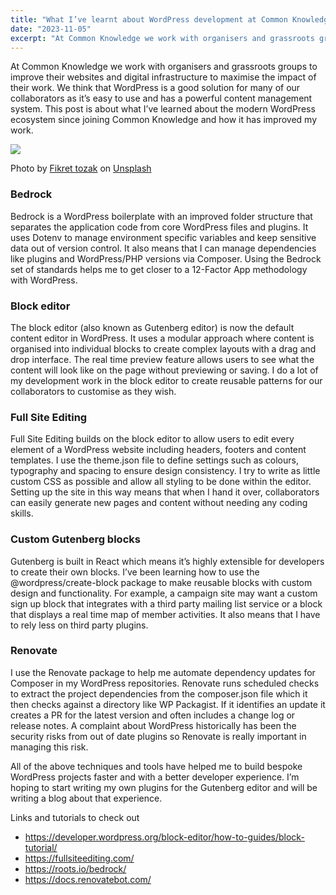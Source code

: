 ```yaml
---
title: "What I’ve learnt about WordPress development at Common Knowledge"
date: "2023-11-05"
excerpt: "At Common Knowledge we work with organisers and grassroots groups to improve their websites and digital infrastructure to maximise the impact of their work"
---
```


At Common Knowledge we work with organisers and grassroots groups to improve their websites and digital infrastructure to maximise the impact of their work. We think that WordPress is a good solution for many of our collaborators as it’s easy to use and has a powerful content management system. This post is about what I’ve learned about the modern WordPress ecosystem since joining Common Knowledge and how it has improved my work.


![](https://images.unsplash.com/photo-1566207462754-97c86c31db3d?auto=format&fit=crop&q=80&w=2970&ixlib=rb-4.0.3&ixid=M3wxMjA3fDB8MHxwaG90by1wYWdlfHx8fGVufDB8fHx8fA%3D%3D)

Photo by <a href="https://unsplash.com/@tozakfikret?utm_content=creditCopyText&utm_medium=referral&utm_source=unsplash">Fikret tozak</a> on <a href="https://unsplash.com/photos/turned-on-monitor-rfNLa1HL7eY?utm_content=creditCopyText&utm_medium=referral&utm_source=unsplash">Unsplash</a>
  

### Bedrock
Bedrock is a WordPress boilerplate with an improved folder structure that separates the application code from core WordPress files and plugins. It uses Dotenv to manage environment specific variables and keep sensitive data out of version control. It also means that I can manage dependencies like plugins and WordPress/PHP versions via Composer. Using the Bedrock set of standards helps me to get closer to a 12-Factor App methodology with WordPress.

### Block editor
The block editor (also known as Gutenberg editor) is now the default content editor in WordPress. It uses a modular approach where content is organised into individual blocks to create complex layouts with a drag and drop interface. The real time preview feature allows users to see what the content will look like on the page without previewing or saving. I do a lot of my development work in the block editor to create reusable patterns for our collaborators to customise as they wish.

### Full Site Editing
Full Site Editing builds on the block editor to allow users to edit every element of a WordPress website including headers, footers and content templates. I use the theme.json file to define settings such as colours, typography and spacing to ensure design consistency. I try to write as little custom CSS as possible and allow all styling to be done within the editor.  Setting up the site in this way means that when I hand it over, collaborators can easily generate new pages and content without needing any coding skills. 

### Custom Gutenberg blocks
Gutenberg is built in React which means it’s highly extensible for developers to create their own blocks. I’ve been learning how to use the @wordpress/create-block package to make reusable blocks with custom design and functionality.  For example, a campaign site may want a custom sign up block that integrates with a third party mailing list service or a block that displays a real time map of member activities. It also means that I have to rely less on third party plugins.

### Renovate 
I use the Renovate package to help me automate dependency updates for Composer in my WordPress repositories. Renovate runs scheduled checks to extract the project dependencies from the composer.json file which it then checks against a directory like WP Packagist. If it identifies an update it creates a PR for the latest version and often includes a change log or release notes. A complaint about WordPress historically has been the security risks from out of date plugins so Renovate is really important in managing this risk.

All of the above techniques and tools have helped me to build bespoke WordPress projects faster and with a better developer experience. I’m hoping to start writing my own plugins for the Gutenberg editor and will be writing a blog about that experience.

Links and tutorials to check out 
- https://developer.wordpress.org/block-editor/how-to-guides/block-tutorial/
- https://fullsiteediting.com/
- https://roots.io/bedrock/
- https://docs.renovatebot.com/


